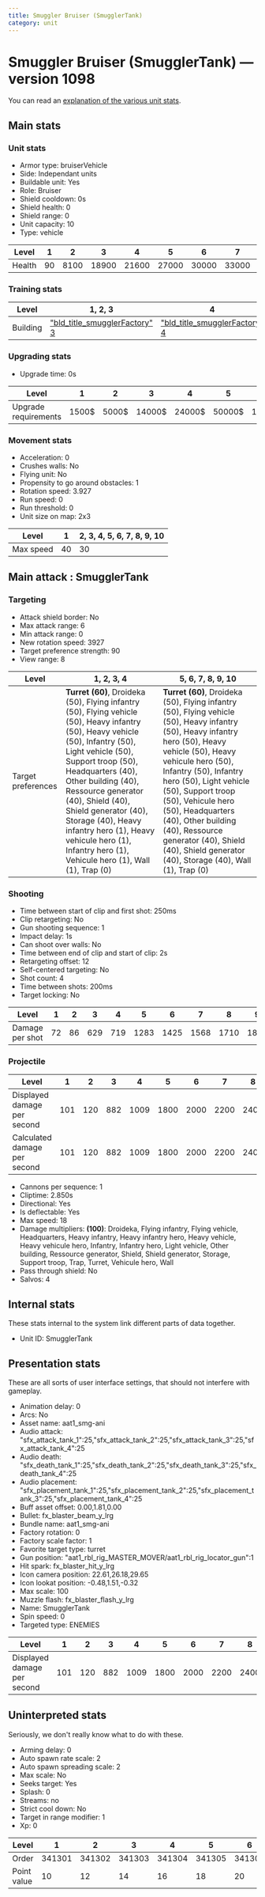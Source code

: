 ```yaml
---
title: Smuggler Bruiser (SmugglerTank)
category: unit
---
```


# Smuggler Bruiser (SmugglerTank) — version 1098

You can read an [explanation  of the various unit stats](unitexplained.md).

## Main stats

### Unit stats

  * Armor type: bruiserVehicle
  * Side: Independant units
  * Buildable unit: Yes
  * Role: Bruiser
  * Shield cooldown: 0s
  * Shield health: 0
  * Shield range: 0
  * Unit capacity: 10
  * Type: vehicle

|Level |1 |2   |3    |4    |5    |6    |7    |8    |9    |10   |
|------|--|----|-----|-----|-----|-----|-----|-----|-----|-----|
|Health|90|8100|18900|21600|27000|30000|33000|36000|39000|45000|


### Training stats

|Level   |1, 2, 3                                              |4                                                    |5                                                    |6                                                    |7                                                    |8                                                    |9                                                    |10                                                    |
|--------|-----------------------------------------------------|-----------------------------------------------------|-----------------------------------------------------|-----------------------------------------------------|-----------------------------------------------------|-----------------------------------------------------|-----------------------------------------------------|------------------------------------------------------|
|Building|["bld_title_smugglerFactory" 3](smugglerFactory.html)|["bld_title_smugglerFactory" 4](smugglerFactory.html)|["bld_title_smugglerFactory" 5](smugglerFactory.html)|["bld_title_smugglerFactory" 6](smugglerFactory.html)|["bld_title_smugglerFactory" 7](smugglerFactory.html)|["bld_title_smugglerFactory" 8](smugglerFactory.html)|["bld_title_smugglerFactory" 9](smugglerFactory.html)|["bld_title_smugglerFactory" 10](smugglerFactory.html)|


### Upgrading stats

  * Upgrade time: 0s

|Level               |1    |2    |3     |4     |5     |6      |7      |8      |9       |10      |
|--------------------|-----|-----|------|------|------|-------|-------|-------|--------|--------|
|Upgrade requirements|1500$|5000$|14000$|24000$|50000$|100000$|200000$|750000$|2000000$|4000000$|


### Movement stats

  * Acceleration: 0
  * Crushes walls: No
  * Flying unit: No
  * Propensity to go around obstacles: 1
  * Rotation speed: 3.927
  * Run speed: 0
  * Run threshold: 0
  * Unit size on map: 2x3

|Level    |1 |2, 3, 4, 5, 6, 7, 8, 9, 10|
|---------|--|--------------------------|
|Max speed|40|30                        |


## Main attack : SmugglerTank

### Targeting

  * Attack shield border: No
  * Max attack range: 6
  * Min attack range: 0
  * New rotation speed: 3927
  * Target preference strength: 90
  * View range: 8

|Level             |1, 2, 3, 4                                                                                                                                                                                                                                                                                                                                                                                               |5, 6, 7, 8, 9, 10                                                                                                                                                                                                                                                                                                                                                                                            |
|------------------|---------------------------------------------------------------------------------------------------------------------------------------------------------------------------------------------------------------------------------------------------------------------------------------------------------------------------------------------------------------------------------------------------------|-------------------------------------------------------------------------------------------------------------------------------------------------------------------------------------------------------------------------------------------------------------------------------------------------------------------------------------------------------------------------------------------------------------|
|Target preferences|**Turret (60)**, Droideka (50), Flying infantry (50), Flying vehicle (50), Heavy infantry (50), Heavy vehicle (50), Infantry (50), Light vehicle (50), Support troop (50), Headquarters (40), Other building (40), Ressource generator (40), Shield (40), Shield generator (40), Storage (40), Heavy infantry hero (1), Heavy vehicule hero (1), Infantry hero (1), Vehicule hero (1), Wall (1), Trap (0)|**Turret (60)**, Droideka (50), Flying infantry (50), Flying vehicle (50), Heavy infantry (50), Heavy infantry hero (50), Heavy vehicle (50), Heavy vehicule hero (50), Infantry (50), Infantry hero (50), Light vehicle (50), Support troop (50), Vehicule hero (50), Headquarters (40), Other building (40), Ressource generator (40), Shield (40), Shield generator (40), Storage (40), Wall (1), Trap (0)|


### Shooting

  * Time between start of clip and first shot: 250ms
  * Clip retargeting: No
  * Gun shooting sequence: 1
  * Impact delay: 1s
  * Can shoot over walls: No
  * Time between end of clip and start of clip: 2s
  * Retargeting offset: 12
  * Self-centered targeting: No
  * Shot count: 4
  * Time between shots: 200ms
  * Target locking: No

|Level          |1 |2 |3  |4  |5   |6   |7   |8   |9   |10  |
|---------------|--|--|---|---|----|----|----|----|----|----|
|Damage per shot|72|86|629|719|1283|1425|1568|1710|1853|2138|


### Projectile

|Level                       |1  |2  |3  |4   |5   |6   |7   |8   |9   |10  |
|----------------------------|---|---|---|----|----|----|----|----|----|----|
|Displayed damage per second |101|120|882|1009|1800|2000|2200|2400|2600|3000|
|Calculated damage per second|101|120|882|1009|1800|2000|2200|2400|2600|3000|


  * Cannons per sequence: 1
  * Cliptime: 2.850s
  * Directional: Yes
  * Is deflectable: Yes
  * Max speed: 18
  * Damage multipliers: **(100)**: Droideka, Flying infantry, Flying vehicle, Headquarters, Heavy infantry, Heavy infantry hero, Heavy vehicle, Heavy vehicule hero, Infantry, Infantry hero, Light vehicle, Other building, Ressource generator, Shield, Shield generator, Storage, Support troop, Trap, Turret, Vehicule hero, Wall
  * Pass through shield: No
  * Salvos: 4

## Internal stats

These stats internal to the system link different parts of data together.

  * Unit ID: SmugglerTank

## Presentation stats

These are all sorts of user interface settings, that should not interfere with gameplay.

  * Animation delay: 0
  * Arcs: No
  * Asset name: aat1_smg-ani
  * Audio attack: "sfx_attack_tank_1":25,"sfx_attack_tank_2":25,"sfx_attack_tank_3":25,"sfx_attack_tank_4":25
  * Audio death: "sfx_death_tank_1":25,"sfx_death_tank_2":25,"sfx_death_tank_3":25,"sfx_death_tank_4":25
  * Audio placement: "sfx_placement_tank_1":25,"sfx_placement_tank_2":25,"sfx_placement_tank_3":25,"sfx_placement_tank_4":25
  * Buff asset offset: 0.00,1.81,0.00
  * Bullet: fx_blaster_beam_y_lrg
  * Bundle name: aat1_smg-ani
  * Factory rotation: 0
  * Factory scale factor: 1
  * Favorite target type: turret
  * Gun position: "aat1_rbl_rig_MASTER_MOVER/aat1_rbl_rig_locator_gun":1
  * Hit spark: fx_blaster_hit_y_lrg
  * Icon camera position: 22.61,26.18,29.65
  * Icon lookat position: -0.48,1.51,-0.32
  * Max scale: 100
  * Muzzle flash: fx_blaster_flash_y_lrg
  * Name: SmugglerTank
  * Spin speed: 0
  * Targeted type: ENEMIES

|Level                      |1  |2  |3  |4   |5   |6   |7   |8   |9   |10  |
|---------------------------|---|---|---|----|----|----|----|----|----|----|
|Displayed damage per second|101|120|882|1009|1800|2000|2200|2400|2600|3000|


## Uninterpreted stats

Seriously, we don't really know what to do with these.

  * Arming delay: 0
  * Auto spawn rate scale: 2
  * Auto spawn spreading scale: 2
  * Max scale: No
  * Seeks target: Yes
  * Splash: 0
  * Streams: no
  * Strict cool down: No
  * Target in range modifier: 1
  * Xp: 0

|Level      |1     |2     |3     |4     |5     |6     |7     |8     |9     |10    |
|-----------|------|------|------|------|------|------|------|------|------|------|
|Order      |341301|341302|341303|341304|341305|341306|341307|341308|341309|341310|
|Point value|10    |12    |14    |16    |18    |20    |22    |24    |26    |30    |


